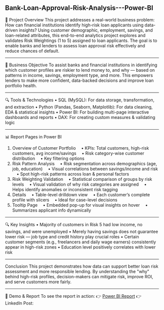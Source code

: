 ## Bank-Loan-Approval-Risk-Analysis---Power-BI

📌 Project Overview
This project addresses a real-world business problem:
How can financial institutions identify high-risk loan applicants using data-driven insights?
Using customer demographic, employment, savings, and loan-related attributes, this end-to-end analytics project explores and validates Risk Weightings (1 to 5) assigned to loan applicants. The goal is to enable banks and lenders to assess loan approval risk effectively and reduce chances of default.
________________________________________
🎯 Business Objective
To assist banks and financial institutions in identifying which customer profiles are riskier to lend money to, and why — based on patterns in income, savings, employment type, and more. This empowers lenders to make more confident, data-backed decisions and improve loan portfolio health.
________________________________________
🔍 Tools & Technologies
•	SQL (MySQL): For data storage, transformation, and extraction
•	Python (Pandas, Seaborn, Matplotlib): For data cleaning, EDA & statistical insights
•	Power BI: For building multi-page interactive dashboards and reports
•	DAX: For creating custom measures & validating logic
________________________________________

📊 Report Pages in Power BI
1.	Overview of Customer Portfolio
 • KPIs: Total customers, high-risk customers, avg income/savings
 • Risk category-wise customer distribution
 • Key filtering options
2.	Risk Pattern Analysis
 • Risk segmentation across demographics (age, job, education)
 • Visual correlations between savings/income and risk
 • Spot high-risk patterns across loan & personal factors
3.	Risk Weighting Validation
 • Statistical comparison of groups by risk levels
 • Visual validation of why risk categories are assigned
 • Helps identify anomalies or inconsistent risk tagging
4.	Details
 • Table-level drilldown view
 • Each customer’s complete profile with slicers
 • Ideal for case-level decisions
5.	Tooltip Page
 • Embedded pop-up for visual insights on hover
 • Summarizes applicant info dynamically
________________________________________

🔍 Key Insights
•	Majority of customers in Risk 5 had low income, no savings, and were unemployed
•	Merely having savings does not guarantee lower risk — job type and credit history play crucial roles
•	Certain customer segments (e.g., freelancers and daily wage earners) consistently appear in high-risk zones
•	Education level positively correlates with lower risk
________________________________________

Conclusion
This project demonstrates how data can support better loan risk assessment and more responsible lending. By understanding the "why" behind high-risk profiles, decision-makers can mitigate risk, improve ROI, and serve customers more fairly.
________________________________________

🚀 Demo & Report
To see the report in action:
👉 [Power BI Report](https://app.powerbi.com/groups/me/reports/0da5017e-3764-4e41-b979-1e60433fcec4/780962a7ea836bec6190?experience=power-bi)
👉 LinkedIn Post: 
